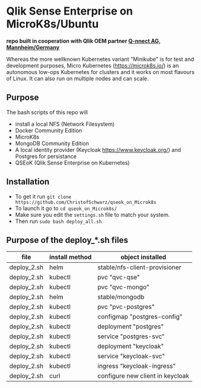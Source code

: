 # Qlik Sense Enterprise on MicroK8s/Ubuntu

**repo built in cooperation with Qlik OEM partner <a href="https://www.q-nnect.com/en/index.html">Q-nnect AG, Mannheim/Germany</a>**

Whereas the more wellknown Kubernetes variant "Minikube" is for test and development purposes, Micro Kubernetes (https://microk8s.io/) is 
an autonomous low-ops Kubernetes for clusters and it works on most flavours of Linux. It can also run on multiple nodes and can scale.

## Purpose

The bash scripts of this repo will
 - install a local NFS (Network Filesystem)
 - Docker Community Edition
 - MicroK8s
 - MongoDB Community Edition
 - A local identity provider (Keycloak https://www.keycloak.org/) and Postgres for persistance
 - QSEoK (Qlik Sense Enterprise on Kubernetes)

## Installation 

 - To get it run `git clone https://github.com/ChristofSchwarz/qseok_on_Microk8s`
 - To launch it go to `cd qseok_on_Microk8s/` 
 - Make sure you edit the `settings.sh` file to match your system.
 - Then run `sudo bash deploy_all.sh`
 
 ## Purpose of the deploy_*.sh files
 
| file | install method | object installed |
| ----------- | ----- | ---- |
| deploy_2.sh | helm | stable/nfs-client-provisioner |
| deploy_2.sh | kubectl | pvc "qvc-qse" |
| deploy_2.sh | kubectl | pvc "qvc-mongo" |
| deploy_2.sh | helm | stable/mongodb |
| deploy_2.sh | kubectl | pvc "pvc-postgres" |
| deploy_2.sh | kubectl | configmap "postgres-config" |
| deploy_2.sh | kubectl | deployment "postgres" |
| deploy_2.sh | kubectl | service "postgres-svc" |
| deploy_2.sh | kubectl | deployment "keycloak" |
| deploy_2.sh | kubectl | service "keycloak-svc" |
| deploy_2.sh | kubectl | ingress "keycloak-ingress" |
| deploy_2.sh | curl | configure new client in keycloak |




 
 
 

